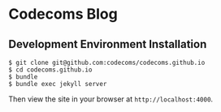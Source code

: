 # Codecoms Blog

## Development Environment Installation

    $ git clone git@github.com:codecoms/codecoms.github.io
    $ cd codecoms.github.io
    $ bundle
    $ bundle exec jekyll server

Then view the site in your browser at `http://localhost:4000`.

